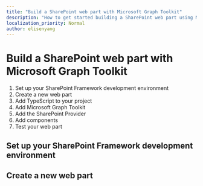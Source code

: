 ```yaml
---
title: "Build a SharePoint web part with Microsoft Graph Toolkit"
description: "How to get started building a SharePoint web part using Microsoft Graph Toolkit."
localization_priority: Normal
author: elisenyang
---
```


# Build a SharePoint web part with Microsoft Graph Toolkit

1. Set up your SharePoint Framework development environment
2. Create a new web part
3. Add TypeScript to your project
4. Add Microsoft Graph Toolkit
5. Add the SharePoint Provider
6. Add components
7. Test your web part

## Set up your SharePoint Framework development environment



## Create a new web part
